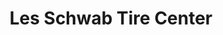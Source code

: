 ---
title: "Les Schwab Tire Center"
url: /portland/les-schwab-tire-center-southwest-barbur-boulevard/
shop: Reifen
---